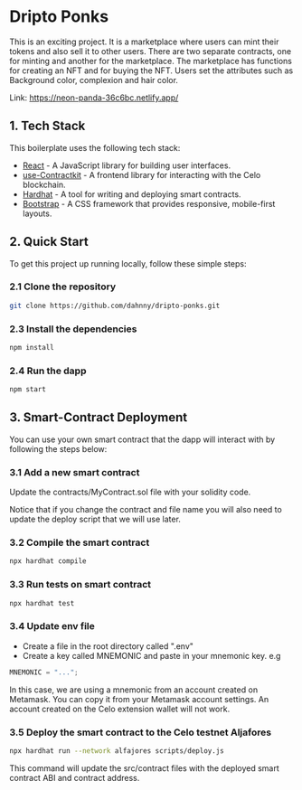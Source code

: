 # Dripto Ponks

This is an exciting project. It is a marketplace where users can mint their tokens and also sell it to other users. There are two separate contracts, one for minting and another for the marketplace. The marketplace has functions for creating an NFT and for buying the NFT.
Users set the attributes such as Background color, complexion and hair color.

Link: <https://neon-panda-36c6bc.netlify.app/>

## 1. Tech Stack

This boilerplate uses the following tech stack:

- [React](https://reactjs.org/) - A JavaScript library for building user interfaces.
- [use-Contractkit](contractkit
) - A frontend library for interacting with the Celo blockchain.
- [Hardhat](https://hardhat.org/) - A tool for writing and deploying smart contracts.
- [Bootstrap](https://getbootstrap.com/) - A CSS framework that provides responsive, mobile-first layouts.

## 2. Quick Start

To get this project up running locally, follow these simple steps:

### 2.1 Clone the repository

```bash
git clone https://github.com/dahnny/dripto-ponks.git
```

### 2.3 Install the dependencies

```bash
npm install
```

### 2.4 Run the dapp

```bash
npm start
```

## 3. Smart-Contract Deployment

You can use your own smart contract that the dapp will interact with by following the steps below:

### 3.1 Add a new smart contract

Update the contracts/MyContract.sol file with your solidity code.

Notice that if you change the contract and file name you will also need to update the deploy script that we will use later.

### 3.2 Compile the smart contract

```bash
npx hardhat compile
```

### 3.3 Run tests on smart contract

```bash
npx hardhat test
```

### 3.4 Update env file

- Create a file in the root directory called ".env"
- Create a key called MNEMONIC and paste in your mnemonic key. e.g

```js
MNEMONIC = "...";
```

In this case, we are using a mnemonic from an account created on Metamask. You can copy it from your Metamask account settings. An account created on the Celo extension wallet will not work.

### 3.5 Deploy the smart contract to the Celo testnet Aljafores

```bash
npx hardhat run --network alfajores scripts/deploy.js
```

This command will update the src/contract files with the deployed smart contract ABI and contract address.
